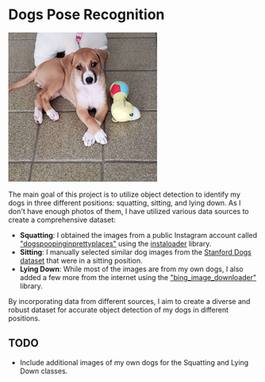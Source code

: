 # Dogs Pose Recognition


<img src="./assets/banner.jpg" alt="Dog laying down" width="300" height="300">

The main goal of this project is to utilize object detection to identify my dogs in three different positions: squatting, sitting, and lying down. As I don't have enough photos of them, I have utilized various data sources to create a comprehensive dataset:

- **Squatting**: I obtained the images from a public Instagram account called ["dogspoopinginprettyplaces"](https://www.instagram.com/dogspoopinginprettyplaces/?hl=en) using the [instaloader](https://instaloader.github.io/) library.
- **Sitting**: I manually selected similar dog images from the [Stanford Dogs dataset](http://vision.stanford.edu/aditya86/ImageNetDogs/) that were in a sitting position.
- **Lying Down**: While most of the images are from my own dogs, I also added a few more from the internet using the ["bing_image_downloader"](https://pypi.org/project/bing-image-downloader/) library.

By incorporating data from different sources, I aim to create a diverse and robust dataset for accurate object detection of my dogs in different positions.

## TODO

- Include additional images of my own dogs for the Squatting and Lying Down classes.

